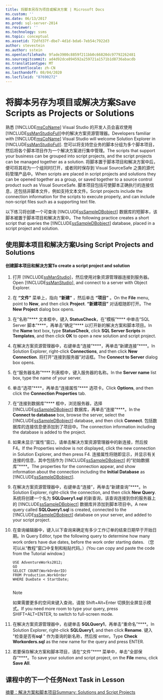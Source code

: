 ```yaml
---
title: 将脚本另存为项目或解决方案 | Microsoft Docs
ms.custom: ''
ms.date: 06/13/2017
ms.prod: sql-server-2014
ms.reviewer: ''
ms.technology: ssms
ms.topic: conceptual
ms.assetid: 72dfd37f-dbe7-4d1d-bda6-7eb54c7922d3
author: stevestein
ms.author: sstein
ms.openlocfilehash: 9fade3900c8859f211bb0c66820dc97792262481
ms.sourcegitcommit: ad4d92dce894592a259721a1571b1d8736abacdb
ms.translationtype: MT
ms.contentlocale: zh-CN
ms.lasthandoff: 08/04/2020
ms.locfileid: "87690272"
---
```

# <a name="save-scripts-as-projects-or-solutions"></a><span data-ttu-id="c9782-102">将脚本另存为项目或解决方案</span><span class="sxs-lookup"><span data-stu-id="c9782-102">Save Scripts as Projects or Solutions</span></span>
  <span data-ttu-id="c9782-103">熟悉 [!INCLUDE[msCoName](../../includes/msconame-md.md)] Visual Studio 的开发人员会喜欢使用 [!INCLUDE[ssManStudioFull](../../includes/ssmanstudiofull-md.md)]中的解决方案资源管理器。</span><span class="sxs-lookup"><span data-stu-id="c9782-103">Developers familiar with [!INCLUDE[msCoName](../../includes/msconame-md.md)] Visual Studio will welcome Solution Explorer in [!INCLUDE[ssManStudioFull](../../includes/ssmanstudiofull-md.md)].</span></span> <span data-ttu-id="c9782-104">您可以将支持您业务的脚本分组为多个脚本项目，然后将各个脚本项目作为一个解决方案进行集中管理。</span><span class="sxs-lookup"><span data-stu-id="c9782-104">The scripts that support your business can be grouped into script projects, and the script projects can be managed together as a solution.</span></span> <span data-ttu-id="c9782-105">将脚本置于脚本项目和解决方案中后，便可将其视为一个组同时打开，或者同时保存到 Visual SourceSafe 之类的源代码管理产品中。</span><span class="sxs-lookup"><span data-stu-id="c9782-105">When scripts are placed in script projects and solutions they can be opened together as a group, or saved together to a source control product such as Visual SourceSafe.</span></span> <span data-ttu-id="c9782-106">脚本项目包括可使脚本正确执行的连接信息，还包括非脚本文件，例如支持文本文件。</span><span class="sxs-lookup"><span data-stu-id="c9782-106">Script projects include the connection information for the scripts to execute properly, and can include non-script files such as a supporting text file.</span></span>  
  
 <span data-ttu-id="c9782-107">以下练习将创建一个可查询 [!INCLUDE[ssSampleDBobject](../../includes/sssampledbobject-md.md)] 数据库的短脚本，该脚本被置于脚本项目和解决方案中。</span><span class="sxs-lookup"><span data-stu-id="c9782-107">The following practice creates a short script that queries the [!INCLUDE[ssSampleDBobject](../../includes/sssampledbobject-md.md)] database, placed in a script project and solution.</span></span>  
  
## <a name="using-script-projects-and-solutions"></a><span data-ttu-id="c9782-108">使用脚本项目和解决方案</span><span class="sxs-lookup"><span data-stu-id="c9782-108">Using Script Projects and Solutions</span></span>  
  
#### <a name="to-create-a-script-project-and-solution"></a><span data-ttu-id="c9782-109">创建脚本项目和解决方案</span><span class="sxs-lookup"><span data-stu-id="c9782-109">To create a script project and solution</span></span>  
  
1.  <span data-ttu-id="c9782-110">打开 [!INCLUDE[ssManStudio](../../includes/ssmanstudio-md.md)]，然后使用对象资源管理器连接到服务器。</span><span class="sxs-lookup"><span data-stu-id="c9782-110">Open [!INCLUDE[ssManStudio](../../includes/ssmanstudio-md.md)], and connect to a server with Object Explorer.</span></span>  
  
2.  <span data-ttu-id="c9782-111">在 **“文件”** 菜单上，指向 **“新建”** ，然后单击 **“项目”** 。</span><span class="sxs-lookup"><span data-stu-id="c9782-111">On the **File** menu, point to **New**, and then click **Project**.</span></span> <span data-ttu-id="c9782-112">**“新建项目”** 对话框随即打开。</span><span class="sxs-lookup"><span data-stu-id="c9782-112">The **New Project** dialog box opens.</span></span>  
  
3.  <span data-ttu-id="c9782-113">在“名称”\*\*\*\* 文本框中，键入 **StatusCheck**，在“模板”\*\*\*\* 中单击“SQL Server 脚本”\*\*\*\*，再单击“确定”\*\*\*\* 以打开新的解决方案和脚本项目。</span><span class="sxs-lookup"><span data-stu-id="c9782-113">In the **Name** text box, type **StatusCheck**, click **SQL Server Scripts** in **Templates**, and then click **OK** to open a new solution and script project.</span></span>  
  
4.  <span data-ttu-id="c9782-114">在解决方案资源管理器中，右键单击“连接”\*\*\*\*，再单击“新建连接”\*\*\*\*。</span><span class="sxs-lookup"><span data-stu-id="c9782-114">In Solution Explorer, right-click **Connections**, and then click **New Connection**.</span></span> <span data-ttu-id="c9782-115">将打开“连接到服务器”对话框。</span><span class="sxs-lookup"><span data-stu-id="c9782-115">The **Connect to Server** dialog box opens.</span></span>  
  
5.  <span data-ttu-id="c9782-116">在“服务器名称”\*\*\*\* 列表框中，键入服务器的名称。</span><span class="sxs-lookup"><span data-stu-id="c9782-116">In the **Server name** list box, type the name of your server.</span></span>  
  
6.  <span data-ttu-id="c9782-117">单击“选项”\*\*\*\*，再单击“连接属性”\*\*\*\* 选项卡。</span><span class="sxs-lookup"><span data-stu-id="c9782-117">Click **Options**, and then click the **Connection Properties** tab.</span></span>  
  
7.  <span data-ttu-id="c9782-118">在“连接到数据库”\*\*\*\* 框中，浏览服务器，选择 [!INCLUDE[ssSampleDBobject](../../includes/sssampledbobject-md.md)] 数据库，再单击“连接”\*\*\*\*。</span><span class="sxs-lookup"><span data-stu-id="c9782-118">In the **Connect to database** box, browse the server, select the [!INCLUDE[ssSampleDBobject](../../includes/sssampledbobject-md.md)] database, and then click **Connect**.</span></span> <span data-ttu-id="c9782-119">包括数据库的连接信息便添加到了项目中。</span><span class="sxs-lookup"><span data-stu-id="c9782-119">The connection information including the database is added to the project.</span></span>  
  
8.  <span data-ttu-id="c9782-120">如果未显示“属性”窗口，请单击解决方案资源管理器中的新连接，然后按 F4。</span><span class="sxs-lookup"><span data-stu-id="c9782-120">If the Properties window is not displayed, click the new connection in Solution Explorer, and then press F4.</span></span> <span data-ttu-id="c9782-121">连接属性将随即显示，并显示有关连接的信息，其中包括作为 [!INCLUDE[ssSampleDBobject](../../includes/sssampledbobject-md.md)] 的“初始数据库”\*\*\*\*。</span><span class="sxs-lookup"><span data-stu-id="c9782-121">The properties for the connection appear, and show information about the connection including the **Initial Database** as [!INCLUDE[ssSampleDBobject](../../includes/sssampledbobject-md.md)].</span></span>  
  
9. <span data-ttu-id="c9782-122">在解决方案资源管理器中，右键单击“连接”，再单击“新建查询”\*\*\*\*。</span><span class="sxs-lookup"><span data-stu-id="c9782-122">In Solution Explorer, right-click the connection, and then click **New Query**.</span></span> <span data-ttu-id="c9782-123">系统将创建一个名为 **SQLQuery1.sql** 的新查询，该查询连接到你的服务器上的 [!INCLUDE[ssSampleDBobject](../../includes/sssampledbobject-md.md)] 数据库并添加到脚本项目中。</span><span class="sxs-lookup"><span data-stu-id="c9782-123">A new query called **SQLQuery1.sql** is created, connected to the [!INCLUDE[ssSampleDBobject](../../includes/sssampledbobject-md.md)] database on your server, and added to your script project.</span></span>  
  
10. <span data-ttu-id="c9782-124">在查询编辑器中，键入以下查询来确定有多少工作订单的结束日期早于开始日期。</span><span class="sxs-lookup"><span data-stu-id="c9782-124">In Query Editor, type the following query to determine how many work orders have due dates, before the work order starting dates.</span></span> <span data-ttu-id="c9782-125">（您可以从“教程”窗口中复制和粘贴代码。）</span><span class="sxs-lookup"><span data-stu-id="c9782-125">(You can copy and paste the code from the Tutorial window.)</span></span>  
  
    ```  
    USE AdventureWorks2012;  
    GO  
    SELECT COUNT(WorkOrderID)  
    FROM Production.WorkOrder  
    WHERE DueDate < StartDate;  
  
    ```  
  
    > [!NOTE]  
    >  <span data-ttu-id="c9782-126">如果需要更多的空间来键入查询，请按 Shift+Alt+Enter 切换到全屏显示模式。</span><span class="sxs-lookup"><span data-stu-id="c9782-126">If you need more room to type your query, press SHIFT+ALT+ENTER, to switch to full-screen mode.</span></span>  
  
11. <span data-ttu-id="c9782-127">在解决方案资源管理器中，右键单击 **SQLQuery1**，再单击“重命名”\*\*\*\*。</span><span class="sxs-lookup"><span data-stu-id="c9782-127">In Solution Explorer, right-click **SQLQuery1**, and then click **Rename**.</span></span> <span data-ttu-id="c9782-128">键入 "检查是否有**sql** " 作为查询的新名称，然后按 enter。</span><span class="sxs-lookup"><span data-stu-id="c9782-128">Type **Check Workorders.sql** as the new name for the query and press ENTER.</span></span>  
  
12. <span data-ttu-id="c9782-129">若要保存解决方案和脚本项目，请在“文件”\*\*\*\* 菜单中，单击“全部保存”\*\*\*\*。</span><span class="sxs-lookup"><span data-stu-id="c9782-129">To save your solution and script project, on the **File** menu, click **Save All**.</span></span>  
  
## <a name="next-task-in-lesson"></a><span data-ttu-id="c9782-130">课程中的下一个任务</span><span class="sxs-lookup"><span data-stu-id="c9782-130">Next Task in Lesson</span></span>  
 [<span data-ttu-id="c9782-131">摘要：解决方案和脚本项目</span><span class="sxs-lookup"><span data-stu-id="c9782-131">Summary: Solutions and Script Projects</span></span>](lesson-3-4-summary-solutions-and-script-projects.md)  
  
  

